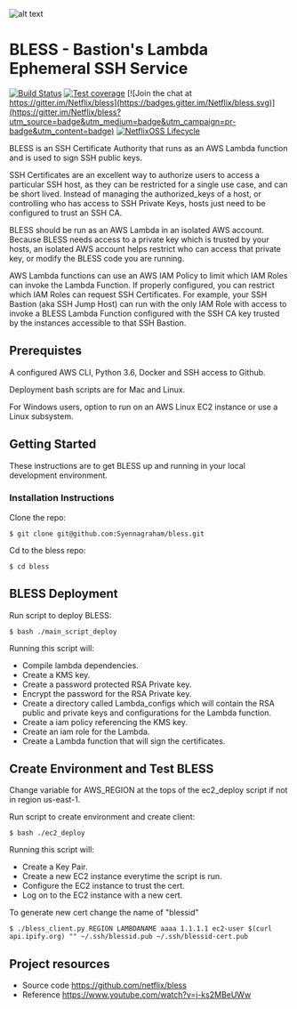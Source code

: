 ![alt text](bless_logo.png "BLESS")
# BLESS - Bastion's Lambda Ephemeral SSH Service
[![Build Status](https://travis-ci.org/Netflix/bless.svg?branch=master)](https://travis-ci.org/Netflix/bless) [![Test coverage](https://coveralls.io/repos/github/Netflix/bless/badge.svg?branch=master)](https://coveralls.io/github/Netflix/bless) [![Join the chat at https://gitter.im/Netflix/bless](https://badges.gitter.im/Netflix/bless.svg)](https://gitter.im/Netflix/bless?utm_source=badge&utm_medium=badge&utm_campaign=pr-badge&utm_content=badge) [![NetflixOSS Lifecycle](https://img.shields.io/osslifecycle/Netflix/bless.svg)]()

BLESS is an SSH Certificate Authority that runs as an AWS Lambda function and is used to sign SSH
public keys.

SSH Certificates are an excellent way to authorize users to access a particular SSH host,
as they can be restricted for a single use case, and can be short lived.  Instead of managing the
authorized_keys of a host, or controlling who has access to SSH Private Keys, hosts just
need to be configured to trust an SSH CA.

BLESS should be run as an AWS Lambda in an isolated AWS account.  Because BLESS needs access to a
private key which is trusted by your hosts, an isolated AWS account helps restrict who can access
that private key, or modify the BLESS code you are running.

AWS Lambda functions can use an AWS IAM Policy to limit which IAM Roles can invoke the Lambda
Function.  If properly configured, you can restrict which IAM Roles can request SSH Certificates.
For example, your SSH Bastion (aka SSH Jump Host) can run with the only IAM Role with access to
invoke a BLESS Lambda Function configured with the SSH CA key trusted by the instances accessible
to that SSH Bastion.
## Prerequistes 
A configured AWS CLI, Python 3.6, Docker and SSH access to Github.

Deployment bash scripts are for Mac and Linux.

For Windows users, option to run on an AWS Linux EC2 instance or use a Linux subsystem.

## Getting Started
These instructions are to get BLESS up and running in your local development environment.

### Installation Instructions
Clone the repo:

    $ git clone git@github.com:Syennagraham/bless.git

Cd to the bless repo:

    $ cd bless
    
## BLESS Deployment 
Run script to deploy BLESS:

    $ bash ./main_script_deploy

Running this script will:

- Compile lambda dependencies.
- Create a KMS key.
- Create a password protected RSA Private key.
- Encrypt the password for the RSA Private key.
- Create a directory called Lambda_configs which will contain the RSA public and private keys and configurations for the       Lambda function.
- Create a iam policy referencing the KMS key.
- Create an iam role for the Lambda.
- Create a Lambda function that will sign the certificates.

## Create Environment and Test BLESS
Change variable for AWS_REGION at the tops of the ec2_deploy script if not in region us-east-1.

Run script to create environment and create client:

    $ bash ./ec2_deploy
    
Running this script will:

- Create a Key Pair.
- Create a new EC2 instance everytime the script is run.
- Configure the EC2 instance to trust the cert.
- Log on to the EC2 instance with a new cert.

To generate new cert change the name of "blessid"

    $ ./bless_client.py REGION LAMBDANAME aaaa 1.1.1.1 ec2-user $(curl api.ipify.org) "" ~/.ssh/blessid.pub ~/.ssh/blessid-cert.pub


## Project resources
- Source code <https://github.com/netflix/bless>
- Reference <https://www.youtube.com/watch?v=j-ks2MBeUWw>
